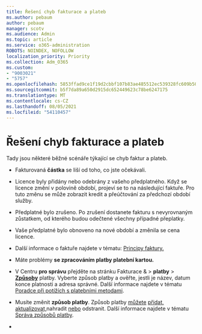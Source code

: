 ```yaml
---
title: Řešení chyb fakturace a plateb
ms.author: pebaum
author: pebaum
manager: scotv
ms.audience: Admin
ms.topic: article
ms.service: o365-administration
ROBOTS: NOINDEX, NOFOLLOW
localization_priority: Priority
ms.collection: Adm_O365
ms.custom:
- "9003021"
- "5757"
ms.openlocfilehash: 5853ffad9ce1f19d2cbbf107b83ae485512ec539328fc609b507e41e1a22c9e2
ms.sourcegitcommit: b5f7da89a650d2915dc652449623c78be6247175
ms.translationtype: MT
ms.contentlocale: cs-CZ
ms.lasthandoff: 08/05/2021
ms.locfileid: "54110457"
---
```

# <a name="resolving-billing-and-payment-errors"></a>Řešení chyb fakturace a plateb

Tady jsou některé běžné scénáře týkající se chyb faktur a plateb.

- Fakturovaná  **částka** se liší od toho, co jste očekávali.
- Licence byly přidány nebo odebrány z vašeho předplatného. Když se licence změní v polovině období, projeví se to na následující faktuře. Pro tuto změnu se může zobrazit kredit a přeúčtování za předchozí období služby.
- Předplatné bylo zrušeno. Po zrušení dostanete fakturu s nevyrovnaným zůstatkem, od kterého budou odečtené všechny případné přeplatky.
- Vaše předplatné bylo obnoveno na nové období a změnila se cena licence.
- Další informace o faktuře najdete v tématu:  [Principy faktury.](https://docs.microsoft.com/microsoft-365/commerce/billing-and-payments/understand-your-invoice2)
- Máte problémy  **se zpracováním platby platební kartou.**
- V Centru **pro správu** přejděte na stránku Fakturace &   >   **platby**   >   **[Způsoby](https://go.microsoft.com/fwlink/p/?linkid=2018806)** platby. Vyberte způsob platby a ověřte, jestli je název, datum konce platnosti a adresa správné. Další informace najdete v tématu  [Poradce při potížích s platebními metodami](https://docs.microsoft.com/microsoft-365/commerce/billing-and-payments/manage-payment-methods#troubleshoot-payment-methods).

- Musíte změnit  **způsob platby**. Způsob platby [můžete](https://docs.microsoft.com/microsoft-365/commerce/billing-and-payments/manage-payment-methods?view=o365-worldwide#add-a-payment-method) [](https://docs.microsoft.com/microsoft-365/commerce/billing-and-payments/manage-payment-methods?view=o365-worldwide#replace-a-payment-method) [přidat, aktualizovat,](https://docs.microsoft.com/microsoft-365/commerce/billing-and-payments/manage-payment-methods?view=o365-worldwide#update-payment-method-details)nahradit [nebo](https://docs.microsoft.com/microsoft-365/commerce/billing-and-payments/manage-payment-methods?view=o365-worldwide#delete-a-payment-method) odstranit. Další informace najdete v tématu  [Správa způsobů platby](https://docs.microsoft.com/microsoft-365/commerce/billing-and-payments/manage-payment-methods?view=o365-worldwide).
- 